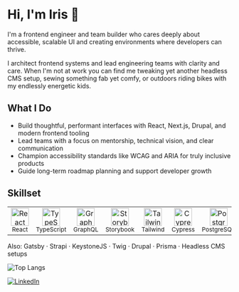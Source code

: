 # Hi, I'm Iris 👋

I'm a frontend engineer and team builder who cares deeply about accessible, scalable UI and creating environments where developers can thrive.

I architect frontend systems and lead engineering teams with clarity and care. When I'm not at work you can find me tweaking yet another headless CMS setup, sewing something fab yet comfy, or outdoors riding bikes with my endlessly energetic kids.

## What I Do

- Build thoughtful, performant interfaces with React, Next.js, Drupal, and modern frontend tooling  
- Lead teams with a focus on mentorship, technical vision, and clear communication  
- Champion accessibility standards like WCAG and ARIA for truly inclusive products  
- Guide long-term roadmap planning and support developer growth


## Skillset

<table>
  <tr>
    <td align="center" width="90">
      <img src="https://cdn.jsdelivr.net/gh/devicons/devicon/icons/react/react-original.svg" height="40" alt="React"/><br/>
      <sub>React</sub>
    </td>
    <td align="center" width="90">
      <img src="https://cdn.jsdelivr.net/gh/devicons/devicon/icons/typescript/typescript-original.svg" height="40" alt="TypeScript"/><br/>
      <sub>TypeScript</sub>
    </td>
    <td align="center" width="90">
      <img src="https://cdn.jsdelivr.net/gh/devicons/devicon/icons/graphql/graphql-plain.svg" height="40" alt="GraphQL"/><br/>
      <sub>GraphQL</sub>
    </td>
    <td align="center" width="90">
      <img src="https://cdn.jsdelivr.net/gh/devicons/devicon/icons/storybook/storybook-original.svg" height="40" alt="Storybook"/><br/>
      <sub>Storybook</sub>
    </td>
    <td align="center" width="90">
      <img src="https://cdn.jsdelivr.net/gh/simple-icons/simple-icons/icons/tailwindcss.svg" height="40" alt="Tailwind CSS"/><br/>
      <sub>Tailwind</sub>
    </td>
    <td align="center" width="90">
      <img src="https://cdn.jsdelivr.net/gh/devicons/devicon/icons/cypressio/cypressio-original.svg" height="40" alt="Cypress"/><br/>
      <sub>Cypress</sub>
    </td>
    <td align="center" width="90">
      <img src="https://cdn.jsdelivr.net/gh/devicons/devicon/icons/postgresql/postgresql-original.svg" height="40" alt="PostgreSQL"/><br/>
      <sub>PostgreSQL</sub>
    </td>
    <td align="center" width="90">
      <img src="https://www.svgrepo.com/show/535118/accessibility.svg" height="40" alt="Accessibility"/><br/>
      <sub>Accessibility</sub>
    </td>
    <td align="center" width="90">
      <img src="https://cdn.jsdelivr.net/gh/devicons/devicon/icons/drupal/drupal-original.svg" height="40" alt="Drupal"/><br/>
      <sub>Drupal</sub>
    </td>
  </tr>
</table>





Also: Gatsby · Strapi · KeystoneJS · Twig · Drupal · Prisma · Headless CMS setups

![Top Langs](https://github-readme-stats.vercel.app/api/top-langs/?username=iris-i&layout=compact&theme=default)


[![LinkedIn](https://img.shields.io/badge/LinkedIn-irisibekwe-blue?style=flat-square&logo=linkedin)](https://www.linkedin.com/in/irisibekwe/)


